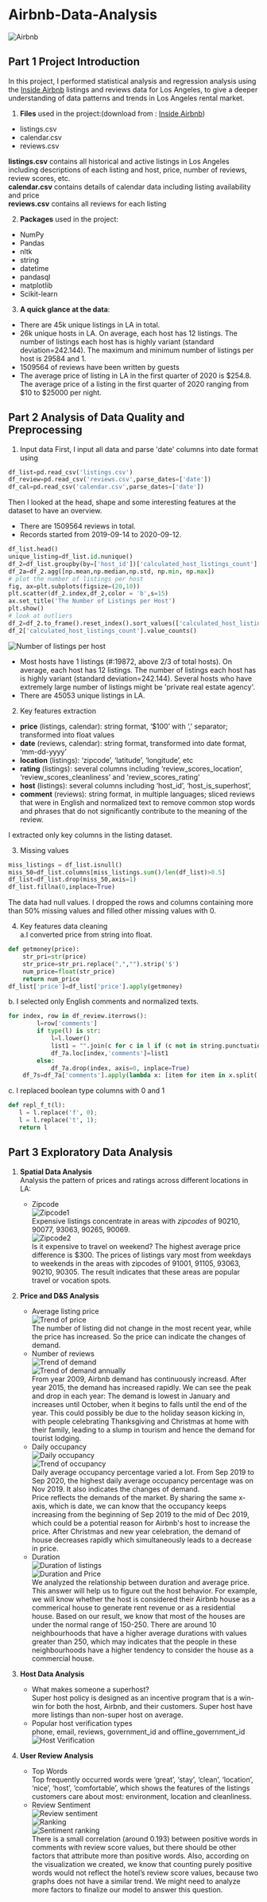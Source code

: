 # Airbnb-Data-Analysis

![Airbnb](https://github.com/ShixuanGuo/Airbnb-Data-Analysis/blob/master/img/airsmall.png)

## Part 1 Project Introduction

In this project, I performed statistical analysis and regression analysis using the [Inside Airbnb](http://insideairbnb.com/get-the-data.html) listings and reviews data for Los Angeles, to give a deeper understanding of data patterns and trends in Los Angeles rental market.

1) **Files** used in the project:(download from : [Inside Airbnb](http://insideairbnb.com/get-the-data.html))
* listings.csv
* calendar.csv
* reviews.csv

**listings.csv** contains all historical and active listings in Los Angeles including descriptions of each listing and host, price, number of reviews, review scores, etc.   
**calendar.csv** contains details of calendar data including listing availability and price  
**reviews.csv** contains all reviews for each listing  

2) **Packages** used in the project:
* NumPy
* Pandas
* nltk
* string
* datetime
* pandasql
* matplotlib
* Scikit-learn  

3) **A quick glance at the data**:
-	There are 45k unique listings in LA in total. 
-	26k unique hosts in LA. On average, each host has 12 listings. The number of listings each host has is highly variant (standard deviation=242.144). The maximum and minimum number of listings per host is 29584 and 1.
-	1509564 of reviews have been written by guests
-	The average price of listing in LA in the first quarter of 2020 is $254.8. The average price of a listing in the first quarter of 2020 ranging from $10 to $25000 per night.


## Part 2 Analysis of Data Quality and Preprocessing  
1) Input data
First, I input all data and parse 'date' columns into date format using  
```python
df_list=pd.read_csv('listings.csv')
df_review=pd.read_csv('reviews.csv',parse_dates=['date'])
df_cal=pd.read_csv('calendar.csv',parse_dates=['date'])
```
Then I looked at the head, shape and some interesting features at the dataset to have an overview.
* There are 1509564 reviews in total. 
* Records started from 2019-09-14 to 2020-09-12.
```python
df_list.head()
unique_listing=df_list.id.nunique()
df_2=df_list.groupby(by=['host_id'])['calculated_host_listings_count'].sum()
df_2a=df_2.agg([np.mean,np.median,np.std, np.min, np.max])
# plot the number of listings per host
fig, ax=plt.subplots(figsize=(20,10))
plt.scatter(df_2.index,df_2,color = 'b',s=15)
ax.set_title('The Number of Listings per Host')
plt.show()
# look at outliers
df_2=df_2.to_frame().reset_index().sort_values(['calculated_host_listings_count'])
df_2['calculated_host_listings_count'].value_counts()
```
![Number of listings per host](https://github.com/ShixuanGuo/Airbnb-Data-Analysis/blob/master/img/Number%20of%20listings%20per%20host.png)  
* Most hosts have 1 listings (#:19872, above 2/3 of total hosts). On average, each host has 12 listings. The number of listings each host has is highly variant (standard deviation=242.144). Several hosts who have extremely large number of listings might be 'private real estate agency'.
* There are 45053 unique listings in LA.


2) Key features extraction  
* **price** (listings, calendar): string format, ‘$100’ with ‘,’ separator;  transformed into float values
* **date** (reviews, calendar): string format, transformed into date format, ‘mm-dd-yyyy’
* **location** (listings): ‘zipcode’, ‘latitude’, ‘longitude’, etc
* **rating** (listings): several columns including ‘review_scores_location’, ‘review_scores_cleanliness’ and 'review_scores_rating'
* **host** (listings): several columns including ‘host_id’, ‘host_is_superhost’,
* **comment** (reviews): string format, in multiple languages; sliced reviews that were in English and normalized text to remove common stop words and phrases that do not significantly contribute to the meaning of the review.

I extracted only key columns in the listing dataset. 

3) Missing values  
```python
miss_listings = df_list.isnull()
miss_50=df_list.columns[miss_listings.sum()/len(df_list)>0.5]
df_list=df_list.drop(miss_50,axis=1)
df_list.fillna(0,inplace=True)
```
The data had null values. I dropped the rows and columns containing more than 50% missing values and filled other missing values with 0.

4) Key features data cleaning  
a.I converted price from string into float.
```python
def getmoney(price):
    str_pri=str(price)
    str_price=str_pri.replace(",","").strip('$')
    num_price=float(str_price)
    return num_price
df_list['price']=df_list['price'].apply(getmoney)
```
b. I selected only English comments and normalized texts.
```python
for index, row in df_review.iterrows():
        l=row['comments']
        if type(l) is str:
            l=l.lower()
            list1 = "".join(c for c in l if (c not in string.punctuation and not c.isdigit()))        
            df_7a.loc[index,'comments']=list1
        else:
            df_7a.drop(index, axis=0, inplace=True)
    df_7s=df_7a['comments'].apply(lambda x: [item for item in x.split(' ') if (item not in stop)])
 ```
 c. I replaced boolean type columns with 0 and 1
 ```python
 def repl_f_t(l):
    l = l.replace('f', 0);
    l = l.replace('t', 1);
    return l
 ```

## Part 3 Exploratory Data Analysis
1) **Spatial Data Analysis**    
    Analysis the pattern of prices and ratings across different locations in LA:  
    * Zipcode  
    ![Zipcode1](https://github.com/ShixuanGuo/Airbnb-Data-Analysis/blob/master/img/zipcode1.png)  
    Expensive listings concentrate in areas with *zipcodes* of 90210, 90077, 93063, 90265, 90069.  
    ![Zipcode2](https://github.com/ShixuanGuo/Airbnb-Data-Analysis/blob/master/img/zipcode2.png)  
    Is it expensive to travel on weekend? The highest average price difference is $300. The prices of listings vary most from weekdays to weekends in the areas with zipcodes of 91001, 91105, 93063, 90210, 90305. The result indicates that these areas are popular travel or vocation spots.  

2) **Price and D&S Analysis**  
    * Average listing price    
    ![Trend of price](https://github.com/ShixuanGuo/Airbnb-Data-Analysis/blob/master/img/Trend%20of%20price.png)  
    The number of listing did not change in the most recent year, while the price has increased. So the price can indicate the changes of demand.  
    * Number of reviews  
    ![Trend of demand](https://github.com/ShixuanGuo/Airbnb-Data-Analysis/blob/master/img/Trend%20of%20demand.png)  
    ![Trend of demand annually](https://github.com/ShixuanGuo/Airbnb-Data-Analysis/blob/master/img/Trend%20of%20demand%20annually.png)  
    From year 2009, Airbnb demand has continuously increasd. After year 2015, the demand has increased rapidly. We can see the peak and drop in each year: The demand is lowest in January and increases until October, when it begins to falls until the end of the year. This could possibly be due to the holiday season kicking in, with people celebrating Thanksgiving and Christmas at home with their family, leading to a slump in tourism and hence the demand for tourist lodging.  
    * Daily occupancy  
    ![Daily occupancy](https://github.com/ShixuanGuo/Airbnb-Data-Analysis/blob/master/img/Daily%20occupancy.png)  
    ![Trend of occupancy](https://github.com/ShixuanGuo/Airbnb-Data-Analysis/blob/master/img/Trend%20of%20occupancy.png)  
    Daily average occupancy percentage varied a lot. From Sep 2019 to Sep 2020, the highest daily average occupancy percentage was on Nov 2019. It also indicates the changes of demand.  
    Price reflects the demands of the market. By sharing the same x-axis, which is date, we can know that the occupancy keeps increasing from the beginning of Sep 2019 to the mid of Dec 2019, which could be a potential reason for Airbnb's host to increase the price. After Christmas and new year celebration, the demand of house decreases rapidly which simultaneously leads to a decrease in price.  
    * Duration  
    ![Duration of listings](https://github.com/ShixuanGuo/Airbnb-Data-Analysis/blob/master/img/Duration%20of&20listings.png)  
    ![Duration and Price](https://github.com/ShixuanGuo/Airbnb-Data-Analysis/blob/master/img/Duration%20and%20Price.png)  
    We analyzed the relationship between duration and average price. This answer will help us to figure out the host behavior. For example, we will know whether the host is considered their Airbnb house as a commerical house to generate rent revenue or as a residential house. Based on our result, we know that most of the houses are under the normal range of 150-250. There are around 10 neighbourhoods that have a higher average durations with values greater than 250, which may indicates that the people in these neighbourhoods have a higher tendency to consider the house as a commercial house.  

3) **Host Data Analysis**  
    * What makes someone a superhost?  
    Super host policy is designed as an incentive program that is a win-win for both the host, Airbnb, and their customers. Super host have more listings than non-super host on average.  
    * Popular host verification types  
    phone, email, reviews, government_id and offline_government_id  
    ![Host Verification](https://github.com/ShixuanGuo/Airbnb-Data-Analysis/blob/master/img/Host%20Verification.png)  

4) **User Review Analysis**  
    * Top Words  
    Top frequently occurred words were ‘great’, ‘stay’, ‘clean’, ‘location’, ‘nice’, ‘host’, ‘comfortable’, which shows the features of the listings customers care about most:  environment, location and cleanliness.  
    * Review Sentiment  
    ![Review sentiment](https://github.com/ShixuanGuo/Airbnb-Data-Analysis/blob/master/img/Review%20sentiment.png)  
    ![Ranking](https://github.com/ShixuanGuo/Airbnb-Data-Analysis/blob/master/img/Ranking.png)  
    ![Sentiment ranking](https://github.com/ShixuanGuo/Airbnb-Data-Analysis/blob/master/img/Sentiment%20ranking.png)  
    There is a small correlation (around 0.193) between positive words in comments with review score values, but there should be other factors that attribute more than positive words. Also, according on the visualization we created, we know that counting purely positive words would not reflect the hotel’s review score values, because two graphs does not have a similar trend. We might need to analyze more factors to finalize our model to answer this question.  

